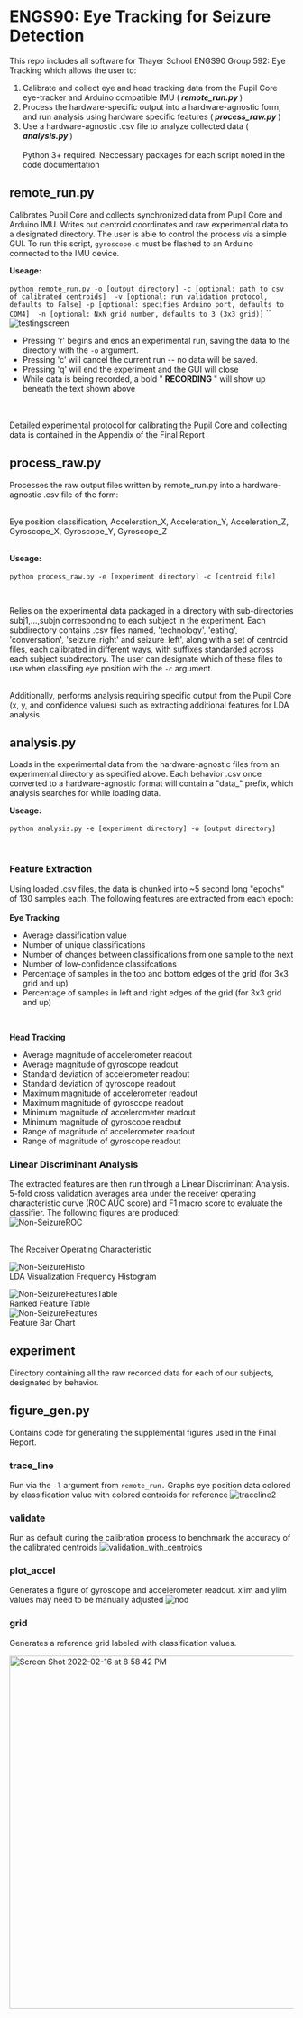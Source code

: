 # ENGS90: Eye Tracking for Seizure Detection
This repo includes all software for Thayer School ENGS90 Group 592: Eye Tracking which allows the user to:
1. Calibrate and collect eye and head tracking data from the Pupil Core eye-tracker and Arduino compatible IMU (<i><b> remote_run.py </b></i>) 
2. Process the hardware-specific output into a hardware-agnostic form, and run analysis using hardware specific features  (<i><b> process_raw.py </b></i>)
3. Use a hardware-agnostic .csv file to analyze collected data (<i><b> analysis.py </b></i>)
<br><br>
Python 3+ required. Neccessary packages for each script noted in the code documentation

## remote_run.py
Calibrates Pupil Core and collects synchronized data from Pupil Core and Arduino IMU. Writes out centroid coordinates and raw experimental data to a designated directory. The user is able to control the process via a simple GUI. To run this script, `gyroscope.c` must be flashed to an Arduino connected to the IMU device. 


<b> Useage: </b> <br><br>
`python remote_run.py -o [output directory] -c [optional: path to csv of calibrated centroids] 
    -v [optional: run validation protocol, defaults to False] -p [optional: specifies Arduino port, defaults to COM4] 
    -n [optional: NxN grid number, defaults to 3 (3x3 grid)]`
    ``
   <br>
![testingscreen](https://user-images.githubusercontent.com/30049464/154166026-ef23e8b5-2370-40fd-bf35-15ccd7e67223.png)

* Pressing 'r' begins and ends an experimental run, saving the data to the directory with the `-o` argument. <br>
* Pressing 'c' will cancel the current run -- no data will be saved. <br>
* Pressing 'q' will end the experiment and the GUI will close <br>
* While data is being recorded, a bold "<b> RECORDING </b> " will show up beneath the text shown above


<br><br>
Detailed experimental protocol for calibrating the Pupil Core and collecting data is contained in the Appendix of the Final Report

## process_raw.py
Processes the raw output files written by remote_run.py into a hardware-agnostic .csv file of the form: <br><br>

Eye position classification, Acceleration_X, Acceleration_Y, Acceleration_Z, Gyroscope_X, Gyroscope_Y, Gyroscope_Z
<br><br>

<b> Useage: </b> <br><br>
`python process_raw.py -e [experiment directory] -c [centroid file]`
    
 <br>

Relies on the experimental data packaged in a directory with sub-directories subj1,...,subjn corresponding to each subject in the experiment. Each subdirectory contains .csv files named, 'technology', 'eating', 'conversation', 'seizure_right' and seizure_left', along with a set of centroid files, each calibrated in different ways, with suffixes standarded across each subject subdirectory. The user can designate which of these files to use when classifing eye position with the `-c` argument.

<br>
Additionally, performs analysis requiring specific output from the Pupil Core (x, y, and confidence values) such as extracting additional features for LDA analysis. 

## analysis.py
Loads in the experimental data from the hardware-agnostic files from an experimental directory as specified above. Each behavior .csv once converted to a hardware-agnostic format will contain a "data_" prefix, which analysis searches for while loading data.
<br>

<b> Useage: </b> <br><br>
`python analysis.py -e [experiment directory] -o [output directory]`
    
 <br>

### Feature Extraction
Using loaded .csv files, the data is chunked into ~5 second long "epochs" of 130 samples each. The following features are extracted from each epoch:<br><br>
<b> Eye Tracking </b>
* Average classification value
* Number of unique classifications
* Number of changes between classifications from one sample to the next
* Number of low-confidence classifcations
* Percentage of samples in the top and bottom edges of the grid (for 3x3 grid and up)
* Percentage of samples in left and right edges of the grid (for 3x3 grid and up)
<br>

<b> Head Tracking </b>

* Average magnitude of accelerometer readout
* Average magnitude of gyroscope readout
* Standard deviation of accelerometer readout
* Standard deviation of gyroscope readout
* Maximum magnitude of accelerometer readout
* Maximum magnitude of gyroscope readout
* Minimum magnitude of accelerometer readout
* Minimum magnitude of gyroscope readout
* Range of magnitude of accelerometer readout
* Range of magnitude of gyroscope readout

### Linear Discriminant Analysis
The extracted features are then run through a Linear Discriminant Analysis. 5-fold cross validation averages area under the receiver operating characteristic curve (ROC AUC score) and F1 macro score to evaluate the classifier. The following figures are produced:
<br>
![Non-SeizureROC](https://user-images.githubusercontent.com/30049464/156485764-4081f597-2e48-465e-9d86-63ad6526e1fb.png)

<br>
The Receiver Operating Characteristic 

<br>

![Non-SeizureHisto](https://user-images.githubusercontent.com/30049464/156485866-307fda23-028d-4404-a4c2-c91b2098b9be.png)
<br>
LDA Visualization Frequency Histogram
<br>

![Non-SeizureFeaturesTable](https://user-images.githubusercontent.com/30049464/156485944-cfe271eb-7cbc-419a-a604-95f8e3c57ec3.png)
<br>
Ranked Feature Table
<br>
![Non-SeizureFeatures](https://user-images.githubusercontent.com/30049464/156485977-71a30017-1207-491c-8785-8943b60262ac.png)
<br>
Feature Bar Chart
## experiment
Directory containing all the raw recorded data for each of our subjects, designated by behavior. 

## figure_gen.py

Contains code for generating the supplemental figures used in the Final Report.

### trace_line
Run via the `-l` argument from `remote_run.` Graphs eye position data colored by classification value with colored centroids for reference 
![traceline2](https://user-images.githubusercontent.com/30049464/153648038-29b0546f-25a9-4e4f-9a48-a729e0f77643.png)

### validate
Run as default during the calibration process to benchmark the accuracy of the calibrated centroids
![validation_with_centroids](https://user-images.githubusercontent.com/30049464/153649514-4be26d07-f0f9-4c25-a032-ae4292796416.png)

### plot_accel
Generates a figure of gyroscope and accelerometer readout. xlim and ylim values may need to be manually adjusted
![nod](https://user-images.githubusercontent.com/30049464/153649782-432fd902-2a2f-4d7d-b438-914338c7b547.png)


### grid
Generates a reference grid labeled with classification values.

<img width="626" alt="Screen Shot 2022-02-16 at 8 58 42 PM" src="https://user-images.githubusercontent.com/30049464/154389967-7435238a-c7e5-4ad9-9022-6f653a447afa.png">


